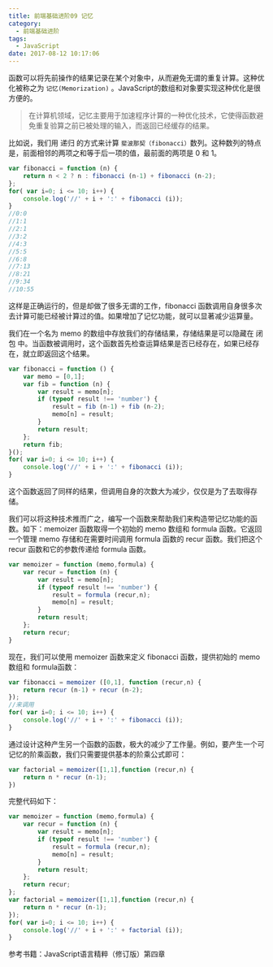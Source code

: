 ```yaml
---
title: 前端基础进阶09 记忆
category:
  - 前端基础进阶
tags:
  - JavaScript
date: 2017-08-12 10:17:06
---
```


函数可以将先前操作的结果记录在某个对象中，从而避免无谓的重复计算。这种优化被称之为 `记忆(Memorization)` 。JavaScript的数组和对象要实现这种优化是很方便的。
<!-- more -->
>在计算机领域，记忆主要用于加速程序计算的一种优化技术，它使得函数避免重复验算之前已被处理的输入，而返回已经缓存的结果。

比如说，我们用 递归 的方式来计算 `斐波那契（fibonacci）`数列。这种数列的特点是，前面相邻的两项之和等于后一项的值，最前面的两项是 0 和 1。

```javascript
var fibonacci = function (n) {
    return n < 2 ? n : fibonacci (n-1) + fibonacci (n-2);
};
for( var i=0; i <= 10; i++) {
    console.log('//' + i + ':' + fibonacci (i));
}
//0:0
//1:1
//2:1
//3:2
//4:3
//5:5
//6:8
//7:13
//8:21
//9:34
//10:55
```
这样是正确运行的，但是却做了很多无谓的工作，fibonacci 函数调用自身很多次去计算可能已经被计算过的值。如果增加了记忆功能，就可以显著减少运算量。

我们在一个名为 memo 的数组中存放我们的存储结果，存储结果是可以隐藏在 闭包 中。当函数被调用时，这个函数首先检查运算结果是否已经存在，如果已经存在，就立即返回这个结果。

```javascript
var fibonacci = function () {
    var memo = [0,1];
    var fib = function (n) {
        var result = memo[n];
        if (typeof result !== 'number') {
            result = fib (n-1) + fib (n-2);
            memo[n] = result;
        }
        return result;
    };
    return fib;
}();
for( var i=0; i <= 10; i++) {
    console.log('//' + i + ':' + fibonacci (i));
}
```
这个函数返回了同样的结果，但调用自身的次数大为减少，仅仅是为了去取得存储。

我们可以将这种技术推而广之，编写一个函数来帮助我们来构造带记忆功能的函数。如下：memoizer 函数取得一个初始的 memo 数组和 formula 函数。它返回一个管理 memo 存储和在需要时间调用 formula 函数的 recur 函数。我们把这个 recur 函数和它的参数传递给 formula 函数。
```javascript
var memoizer = function (memo,formula) {
    var recur = function (n) {
        var result = memo[n];
        if (typeof result !== 'number') {
            result = formula (recur,n);
            memo[n] = result;
        }
        return result;
    };
    return recur;
}
```
现在，我们可以使用 memoizer 函数来定义 fibonacci 函数，提供初始的 memo数组和 formula函数：
```javascript
var fibonacci = memoizer ([0,1], function (recur,n) {
    return recur (n-1) + recur (n-2);
});
//来调用
for( var i=0; i <= 10; i++) {
    console.log('//' + i + ':' + fibonacci (i));
}
```

通过设计这种产生另一个函数的函数，极大的减少了工作量。例如，要产生一个可记忆的阶乘函数，我们只需要提供基本的阶乘公式即可：
```javascript
var factorial = memoizer([1,1],function (recur,n) {
    return n * recur (n-1);
})
```
完整代码如下：
```javascript
var memoizer = function (memo,formula) {
    var recur = function (n) {
        var result = memo[n];
        if (typeof result !== 'number') {
            result = formula (recur,n);
            memo[n] = result;
        }
        return result;
    };
    return recur;
};
var factorial = memoizer([1,1],function (recur,n) {
    return n * recur (n-1);
});
for( var i=0; i <= 10; i++) {
    console.log('//' + i + ':' + factorial (i));
}
```

参考书籍：JavaScript语言精粹（修订版）第四章
